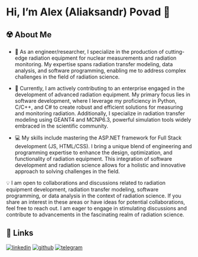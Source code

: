 # Hi, I’m Alex (Aliaksandr) Povad 👋

## ☢️ About Me
- 💼 As an engineer/researcher, I specialize in the production of cutting-edge radiation equipment for nuclear measurements and radiation monitoring. My expertise spans radiation transfer modeling, data analysis, and software programming, enabling me to address complex challenges in the field of radiation science.

- 🔬 Currently, I am actively contributing to an enterprise engaged in the development of advanced radiation equipment. My primary focus lies in software development, where I leverage my proficiency in Python, C/C++, and C# to create robust and efficient solutions for measuring and monitoring radiation. Additionally, I specialize in radiation transfer modeling using GEANT4 and MCNP6.3, powerful simulation tools widely embraced in the scientific community.

- 💻 My skills include mastering the ASP.NET framework for Full Stack development (JS, HTML/CSS). I bring a unique blend of engineering and programming expertise to enhance the design, optimization, and functionality of radiation equipment. This integration of software development and radiation science allows for a holistic and innovative approach to solving challenges in the field.

💡 I am open to collaborations and discussions related to radiation equipment development, radiation transfer modeling, software programming, or data analysis in the context of radiation science. If you share an interest in these areas or have ideas for potential collaborations, feel free to reach out. I am eager to engage in stimulating discussions and contribute to advancements in the fascinating realm of radiation science.

## 🔗 Links
[![linkedin](https://img.shields.io/badge/linkedin-0A66C2?style=for-the-badge&logo=linkedin&logoColor=white)](https://www.linkedin.com/in/alex-povad-6154341a7)
[![github](https://img.shields.io/badge/GitHub-100000?style=for-the-badge&logo=github&logoColor=white)](https://github.com/ialexpovad)
[![telegram]( 	https://img.shields.io/badge/Telegram-2CA5E0?style=for-the-badge&logo=telegram&logoColor=white)](https://t.me/ialexpovad)

<!--- ## ✨ GitHub Statistics
<p>&nbsp;<img align="center" src="https://github-readme-stats.vercel.app/api?username=ialexpovod&show_icons=true&locale=en" alt="sebassaras02" /></p>
<p><img align="left" src="https://github-readme-stats.vercel.app/api/top-langs?username=ialexpovod&show_icons=true&locale=en&layout=compact" alt="sebassaras02" /></p>
--->
<!---
ialexpovod/ialexpovod is a ✨ special ✨ repository because its `README.md` (this file) appears on your GitHub profile.
You can click the Preview link to take a look at your changes.
--->
